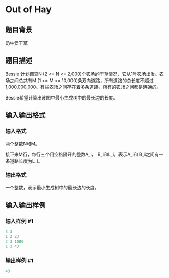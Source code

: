 # Out of Hay

## 题目背景

奶牛爱干草

## 题目描述

Bessie 计划调查N (2 <= N <= 2,000)个农场的干草情况，它从1号农场出发。农场之间总共有M (1 <= M <= 10,000)条双向道路，所有道路的总长度不超过1,000,000,000。有些农场之间存在着多条道路，所有的农场之间都是连通的。

Bessie希望计算出该图中最小生成树中的最长边的长度。

## 输入输出格式

### 输入格式

两个整数N和M。

接下来M行，每行三个用空格隔开的整数A\_i， B\_i和L\_i，表示A\_i和 B\_i之间有一条道路长度为L\_i。

### 输出格式

一个整数，表示最小生成树中的最长边的长度。

## 输入输出样例

### 输入样例 #1

```cpp
3 3
1 2 23
2 3 1000
1 3 43
```


### 输出样例 #1

```cpp
43
```


